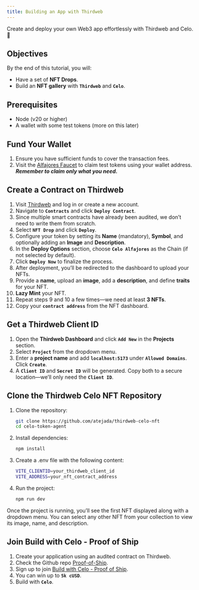 ```yaml
---
title: Building an App with Thirdweb
---
```


Create and deploy your own Web3 app effortlessly with Thirdweb and Celo. 🚀

## Objectives

By the end of this tutorial, you will:  

* Have a set of **NFT Drops**.
* Build an **NFT gallery** with **`Thirdweb`** and **`Celo`**.

## Prerequisites

* Node (v20 or higher)
* A wallet with some test tokens (more on this later)

## Fund Your Wallet  

1. Ensure you have sufficient funds to cover the transaction fees.  
2. Visit the [Alfajores Faucet](https://faucet.celo.org/alfajores) to claim test tokens using your wallet address. ***Remember to claim only what you need.***

## Create a Contract on Thirdweb  

1. Visit [Thirdweb](https://thirdweb.com/login) and log in or create a new account.  
2. Navigate to **`Contracts`** and click **`Deploy Contract`**.  
3. Since multiple smart contracts have already been audited, we don’t need to write them from scratch.  
4. Select **`NFT Drop`** and click **`Deploy`**.  
5. Configure your token by setting its **Name** (mandatory), **Symbol**, and optionally adding an **Image** and **Description**.  
6. In the **Deploy Options** section, choose **`Celo Alfajores`** as the Chain (if not selected by default).  
7. Click **`Deploy Now`** to finalize the process.  
8. After deployment, you’ll be redirected to the dashboard to upload your NFTs.  
9. Provide a **name**, upload an **image**, add a **description**, and define **traits** for your NFT.  
10. **Lazy Mint** your NFT.  
11. Repeat steps 9 and 10 a few times—we need at least **3 NFTs**.  
12. Copy your **`contract address`** from the NFT dashboard.  

## Get a Thirdweb Client ID  

1. Open the **Thirdweb Dashboard** and click **`Add New`** in the **Projects** section.  
2. Select **`Project`** from the dropdown menu.  
3. Enter a **project name** and add **`localhost:5173`** under **`Allowed Domains`**. Click **`Create`**.  
4. A **`Client ID`** and **`Secret ID`** will be generated. Copy both to a secure location—we’ll only need the **`Client ID`**.  

## Clone the Thirdweb Celo NFT Repository  

1. Clone the repository: 
 
   ```sh
   git clone https://github.com/atejada/thirdweb-celo-nft
   cd celo-token-agent
   ```
2. Install dependencies:


	```sh
	npm install
	```
3. Create a .env file with the following content:


	```sh
	VITE_CLIENTID=your_thirdweb_client_id
	VITE_ADDRESS=your_nft_contract_address
	```	
	
4. Run the project:


	```sh
   npm run dev
	```
	
Once the project is running, you’ll see the first NFT displayed along with a dropdown menu. You can select any other NFT from your collection to view its image, name, and description.

## Join Build with Celo - Proof of Ship

1. Create your application using an audited contract on Thirdweb.
2. Check the Github repo [Proof-of-Ship](https://github.com/celo-org/Proof-of-Ship?tab=readme-ov-file).
3. Sign up to join [Build with Celo - Proof of Ship](https://celo.lemonade.social/e/4JkhOXcD).
4. You can win up to **`5k cUSD`**.
5. Build with **`Celo`**.

